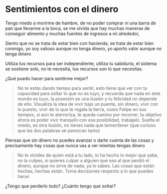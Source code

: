 # Sentimientos con el dinero

Tengo miedo a morirme de hambre, de no poder comprar ni una barra de pan que llevarme a la boca, se me olvida que hay muchas maneras de conseguir alimento y muchas fuentes de ingresos a mi alrededor, 

Siento que no se trata de estar bien con hacienda, se trata de estar bien conmigo, yo soy valioso aunque no tenga dinero, yo aporto valor aunque no tenga dinero

Utiliza tus recursos para ser independiente, utiliza tu sabiduría, el sistema se sostiene solo, no te necesita, tus recursos son lo que necesitas.

¿Qué puedo hacer para sentirme mejor?

> No te estás dando tiempo para sentir, esto tiene que ver con tu capacidad para soltar lo que no es tuyo, y recuerda que nada en este mundo es tuyo, la posesión es una ilusión y tu felicidad no depende de ello. Visualiza la idea de vivir bajo un puente, sin dinero, vivir con lo puesto, vivir de lo que te regala la tierra, como Felipe en sus tiempos, si aún te aterroriza, te queda camino por recorrer, tu objetivo ahora es poder vivir tranquilo con esa posibilidad, trabájalo. Suelta el miedo, es otra ilusión, no tienes nada que temer/tener (que curioso que las dos palabras se parezcan tanto)

Piensas que sin dinero no puedes avanzar o darte cuenta de las cosas y precisamente hay cosas que nunca vas a ver mientas tengas dinero

> No te olvides de quien está a tu lado, lo ha hecho lo mejor que sabe, no la culpes, si quieres culpar a alguien que sea al que perdió el dinero, aunque no sirve de nada, ya lo sabes. Las cosas que están hechas, hechas están. Toma decisiones respecto a lo que puedes hacer.

¿Tengo que perderlo todo? ¿Cuánto tengo que soltar?































